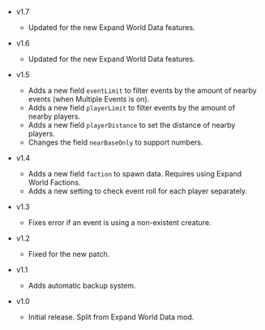 - v1.7
  - Updated for the new Expand World Data features.

- v1.6
  - Updated for the new Expand World Data features.

- v1.5
  - Adds a new field `eventLimit` to filter events by the amount of nearby events (when Multiple Events is on).
  - Adds a new field `playerLimit` to filter events by the amount of nearby players.
  - Adds a new field `playerDistance` to set the distance of nearby players.
  - Changes the field `nearBaseOnly` to support numbers.

- v1.4
  - Adds a new field `faction` to spawn data. Requires using Expand World Factions.
  - Adds a new setting to check event roll for each player separately.

- v1.3
  - Fixes error if an event is using a non-existent creature.

- v1.2
  - Fixed for the new patch.

- v1.1
  - Adds automatic backup system.

- v1.0
  - Initial release. Split from Expand World Data mod.
